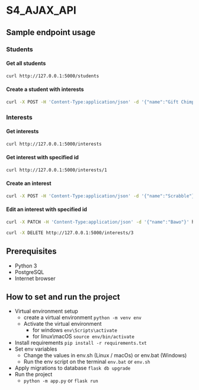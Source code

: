 # S4_AJAX_API

## Sample endpoint usage

### Students

#### Get all students

```bash
curl http://127.0.0.1:5000/students
```

#### Create a student with interests

```bash
curl -X POST -H 'Content-Type:application/json' -d '{"name":"Gift Chimphonda", "interests":["1", "2"]}' http://127.0.0.1:5000/students
```

### Interests

#### Get interests

```bash
curl http://127.0.0.1:5000/interests
```

#### Get interest with specified id

```bash
curl http://127.0.0.1:5000/interests/1
```

#### Create an interest

```bash
curl -X POST -H 'Content-Type:application/json' -d '{"name":"Scrabble"}' http://127.0.0.1:5000/interests
```

#### Edit an interest with specified id

```bash
curl -X PATCH -H 'Content-Type:application/json' -d '{"name":"Bawo"}' http://127.0.0.1:5000/interests/2
```

```bash
curl -X DELETE http://127.0.0.1:5000/interests/3
```

## Prerequisites

- Python 3
- PostgreSQL
- Internet browser
  
## How to set  and run the project

- Virtual environment setup
  - create a virtual environment `python -m venv env`
  - Activate the virtual environment
    - for windows `env\Scripts\activate`
    - for linux\macOS `source env/bin/activate`
- Install requirements `pip install -r requirements.txt`
- Set env variables
  - Change the values in env.sh (Linux / macOs) or env.bat (Windows)
  - Run the env script on the terminal `env.bat` or `env.sh`
- Apply migrations to database `flask db upgrade`
- Run the project
  - `python -m app.py` or `flask run`
